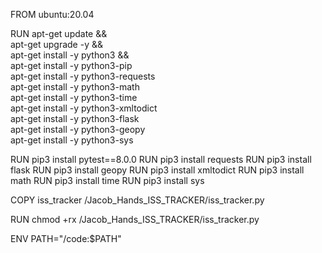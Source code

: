 FROM ubuntu:20.04

RUN apt-get update && \
    apt-get upgrade -y && \
    apt-get install -y python3 && \
    apt-get install -y python3-pip \
    apt-get install -y python3-requests \
    apt-get install -y python3-math \
    apt-get install -y python3-time \
    apt-get install -y python3-xmltodict \
    apt-get install -y python3-flask \
    apt-get install -y python3-geopy \
    apt-get install -y python3-sys
        
RUN pip3 install pytest==8.0.0
RUN pip3 install requests
RUN pip3 install flask
RUN pip3 install geopy
RUN pip3 install xmltodict
RUN pip3 install math
RUN pip3 install time
RUN pip3 install sys

COPY iss_tracker /Jacob_Hands_ISS_TRACKER/iss_tracker.py

RUN chmod +rx /Jacob_Hands_ISS_TRACKER/iss_tracker.py

ENV PATH="/code:$PATH"
